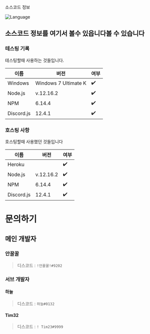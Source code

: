 소스코드 정보

![Language](https://img.shields.io/badge/language-Javascript,%20Node.js-brightgreen)

## 소스코드 정보를 여기서 볼수 있읍니다볼 수 있습니다

### 테스팅 기록
테스팅할때 사용하는 것들입니다.

| 이름       | 버전                          | 여부           |
| ---------- | ---------------------------- | ----------------|
| Windows    | Windows 7  Ultimate K        | ✔️               |
| Node.js    | v.12.16.2                    | ✔️               |
| NPM        | 6.14.4                       | ✔️               |
| Discord.js | 12.4.1                       | ✔️               |

### 호스팅 사항

호스팅할때 사용했던 것들입니다

| 이름       | 버전                          | 여부           |
| ---------- | ---------------------------- | ----------------|
| Heroku     |                              | ✔️               |
| Node.js    | v.12.16.2                    | ✔️               |
| NPM        | 6.14.4                       | ✔️               |
| Discord.js | 12.4.1                       | ✔️               |

# 문의하기

## 메인 개발자
### 안꿀꿀

> 디스코드 : `!안꿀꿀!#9202`
### 서브 개발자
#### 하늘
> 디스코드 : `하늘#0132`
#### Tim32
> 디스코드 : `! Tim23#9999`
